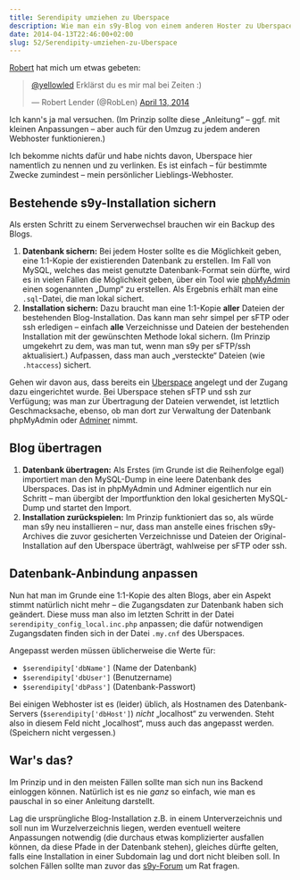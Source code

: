 ```yaml
---
title: Serendipity umziehen zu Uberspace
description: Wie man ein s9y-Blog von einem anderen Hoster zu Uberspace umzieht
date: 2014-04-13T22:46:00+02:00
slug: 52/Serendipity-umziehen-zu-Uberspace
---
```


[Robert](http://www.robertlender.info/blog/) hat mich um etwas gebeten:

<blockquote class="twitter-tweet"><p lang="de" dir="ltr"><a href="https://twitter.com/yellowled?ref_src=twsrc%5Etfw">@yellowled</a> Erklärst du es mir mal bei Zeiten :)</p>&mdash; Robert Lender (@RobLen) <a href="https://twitter.com/RobLen/status/455435650087780352?ref_src=twsrc%5Etfw">April 13, 2014</a></blockquote> <script async src="https://platform.twitter.com/widgets.js" charset="utf-8"></script>

Ich kann's ja mal versuchen. (Im Prinzip sollte diese „Anleitung“ – ggf. mit kleinen Anpassungen – aber auch für den Umzug zu jedem anderen Webhoster funktionieren.)

Ich bekomme nichts dafür und habe nichts davon, Uberspace hier namentlich zu nennen und zu verlinken. Es ist einfach – für bestimmte Zwecke zumindest – mein persönlicher Lieblings-Webhoster.

## Bestehende s9y\-Installation sichern

Als ersten Schritt zu einem Serverwechsel brauchen wir ein Backup des Blogs.

1.  **Datenbank sichern:** Bei jedem Hoster sollte es die Möglichkeit geben, eine 1:1-Kopie der existierenden Datenbank zu erstellen. Im Fall von MySQL, welches das meist genutzte Datenbank-Format sein dürfte, wird es in vielen Fällen die Möglichkeit geben, über ein Tool wie [phpMyAdmin](http://www.phpmyadmin.net/) einen sogenannten „Dump“ zu erstellen. Als Ergebnis erhält man eine `.sql`\-Datei, die man lokal sichert.
2.  **Installation sichern:** Dazu braucht man eine 1:1-Kopie **aller** Dateien der bestehenden Blog-Installation. Das kann man sehr simpel per sFTP oder ssh erledigen – einfach **alle** Verzeichnisse und Dateien der bestehenden Installation mit der gewünschten Methode lokal sichern. (Im Prinzip umgekehrt zu dem, was man tut, wenn man s9y per sFTP/ssh aktualisiert.) Aufpassen, dass man auch „versteckte“ Dateien (wie `.htaccess`) sichert.

Gehen wir davon aus, dass bereits ein [Uberspace](https://uberspace.de) angelegt und der Zugang dazu eingerichtet wurde. Bei Uberspace stehen sFTP und ssh zur Verfügung; was man zur Übertragung der Dateien verwendet, ist letztlich Geschmacksache, ebenso, ob man dort zur Verwaltung der Datenbank phpMyAdmin oder [Adminer](http://www.adminer.org/de/) nimmt.

## Blog übertragen

1.  **Datenbank übertragen:** Als Erstes (im Grunde ist die Reihenfolge egal) importiert man den MySQL-Dump in eine leere Datenbank des Uberspaces. Das ist in phpMyAdmin und Adminer eigentlich nur ein Schritt – man übergibt der Importfunktion den lokal gesicherten MySQL-Dump und startet den Import.
2.  **Installation zurückspielen:** Im Prinzip funktioniert das so, als würde man s9y neu installieren – nur, dass man anstelle eines frischen s9y-Archives die zuvor gesicherten Verzeichnisse und Dateien der Original-Installation auf den Uberspace überträgt, wahlweise per sFTP oder ssh.

## Datenbank-Anbindung anpassen

Nun hat man im Grunde eine 1:1-Kopie des alten Blogs, aber ein Aspekt stimmt natürlich nicht mehr – die Zugangsdaten zur Datenbank haben sich geändert. Diese muss man also im letzten Schritt in der Datei `serendipity_config_local.inc.php` anpassen; die dafür notwendigen Zugangsdaten finden sich in der Datei `.my.cnf` des Uberspaces.

Angepasst werden müssen üblicherweise die Werte für:

-   `$serendipity['dbName']` (Name der Datenbank)
-   `$serendipity['dbUser']` (Benutzername)
-   `$serendipity['dbPass']` (Datenbank-Passwort)

Bei einigen Webhoster ist es (leider) üblich, als Hostnamen des Datenbank-Servers (`$serendipity['dbHost']`) _nicht_ „localhost“ zu verwenden. Steht also in diesem Feld nicht „localhost“, muss auch das angepasst werden. (Speichern nicht vergessen.)

## War's das?

Im Prinzip und in den meisten Fällen sollte man sich nun ins Backend einloggen können. Natürlich ist es nie _ganz_ so einfach, wie man es pauschal in so einer Anleitung darstellt.

Lag die ursprüngliche Blog-Installation z.B. in einem Unterverzeichnis und soll nun im Wurzelverzeichnis liegen, werden eventuell weitere Anpassungen notwendig (die durchaus etwas komplizierter ausfallen können, da diese Pfade in der Datenbank stehen), gleiches dürfte gelten, falls eine Installation in einer Subdomain lag und dort nicht bleiben soll. In solchen Fällen sollte man zuvor das [s9y-Forum](http://board.s9y.org) um Rat fragen.
